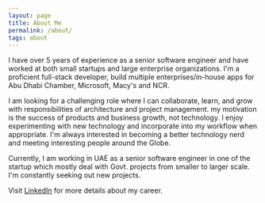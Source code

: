 ```yaml
---
layout: page
title: About Me
permalink: /about/
tags: about
---
```


I have over 5 years of experience as a senior software engineer and have worked at both small startups and large enterprise organizations. I'm a proficient full-stack developer, build multiple enterprises/in-house apps for Abu Dhabi Chamber, Microsoft, Macy's and NCR. 

I am looking for a challenging role where I can collaborate, learn, and grow with responsibilities of architecture and project management. my motivation is the success of products and business growth, not technology. I enjoy experimenting with new technology and incorporate into my workflow when appropriate. I'm always interested in becoming a better technology nerd and meeting interesting people around the Globe. 

Currently, I am working in UAE as a senior software engineer in one of the startup which mostly deal with Govt. projects from smaller to larger scale. I'm constantly seeking out new projects.

Visit [LinkedIn](https://www.linkedin.com/h/hafizmuhammadazeem) for more details about my career.